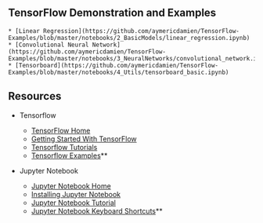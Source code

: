 ## TensorFlow Demonstration and Examples
    * [Linear Regression](https://github.com/aymericdamien/TensorFlow-Examples/blob/master/notebooks/2_BasicModels/linear_regression.ipynb)
    * [Convolutional Neural Network](https://github.com/aymericdamien/TensorFlow-Examples/blob/master/notebooks/3_NeuralNetworks/convolutional_network.ipynb)
    * [Tensorboard](https://github.com/aymericdamien/TensorFlow-Examples/blob/master/notebooks/4_Utils/tensorboard_basic.ipynb)
    
## Resources

* Tensorflow
    * [TensorFlow Home](https://www.tensorflow.org/)
    * [Getting Started With TensorFlow](https://www.tensorflow.org/get_started/get_started)
    * [Tensorflow Tutorials](https://www.tensorflow.org/tutorials/)
    * [Tensorflow Examples](https://github.com/aymericdamien/TensorFlow-Examples/)**
    
* Jupyter Notebook
     * [Jupyter Notebook Home](http://jupyter.org/)
     * [Installing Jupyter Notebook](http://jupyter.readthedocs.io/en/latest/install.html)
     * [Jupyter Notebook Tutorial](https://plot.ly/python/ipython-notebook-tutorial/)
     * [Jupyter Notebook Keyboard Shortcuts](https://www.cheatography.com/weidadeyue/cheat-sheets/jupyter-notebook/)**
